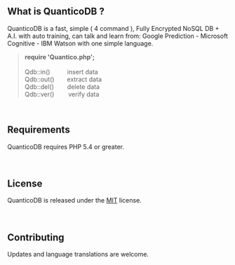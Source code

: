 ## What is QuanticoDB ?
QuanticoDB is a fast, simple ( 4 command ), Fully Encrypted NoSQL DB + A.I. with auto training, can talk and learn from: Google Prediction - Microsoft Cognitive - IBM Watson with one simple language.

> <b>require 'Quantico.php';</b><br><br>
> Qdb::in()&emsp;&emsp;&ensp; insert data<br>
> Qdb::out()&emsp; &ensp; extract data<br>
> Qdb::del()&emsp;&emsp;&thinsp;delete data<br>
> Qdb::ver()&emsp;&emsp; verify data<br>
<br>

## Requirements
QuanticoDB requires PHP 5.4 or greater.
<br>
<br>
<br>

## License
QuanticoDB is released under the [MIT](https://github.com/QuanticoDB/qdb.github.io/blob/master/LICENSE) license.
<br>
<br>
<br>

## Contributing
Updates and language translations are welcome.
<br>

